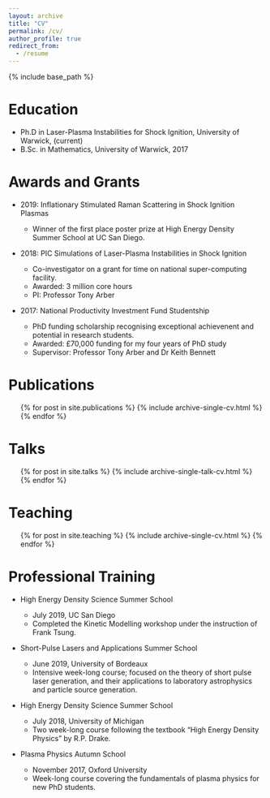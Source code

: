 ```yaml
---
layout: archive
title: "CV"
permalink: /cv/
author_profile: true
redirect_from:
  - /resume
---
```


{% include base_path %}

Education
======
* Ph.D in Laser-Plasma Instabilities for Shock Ignition, University of Warwick, (current)
* B.Sc. in Mathematics, University of Warwick, 2017

Awards and Grants
======
* 2019: Inflationary Stimulated Raman Scattering in Shock Ignition Plasmas
  * Winner of the first place poster prize at High Energy Density Summer School at UC San Diego.
  
* 2018: PIC Simulations of Laser-Plasma Instabilities in Shock Ignition
  * Co-investigator on a grant for time on national super-computing facility.
  * Awarded: 3 million core hours
  * PI: Professor Tony Arber

* 2017: National Productivity Investment Fund Studentship
  * PhD funding scholarship recognising exceptional achievenent and potential in research students.
  * Awarded: £70,000 funding for my four years of PhD study
  * Supervisor: Professor Tony Arber and Dr Keith Bennett
  
Publications
======
  <ul>{% for post in site.publications %}
    {% include archive-single-cv.html %}
  {% endfor %}</ul>
  
Talks
======
  <ul>{% for post in site.talks %}
    {% include archive-single-talk-cv.html %}
  {% endfor %}</ul>
  
Teaching
======
  <ul>{% for post in site.teaching %}
    {% include archive-single-cv.html %}
  {% endfor %}</ul>
  
Professional Training
=====================
* High Energy Density Science Summer School
  * July 2019, UC San Diego
  * Completed the Kinetic Modelling workshop under the instruction of Frank Tsung.

* Short-Pulse Lasers and Applications Summer School
  * June 2019, University of Bordeaux
  * Intensive week-long course; focused on the theory of short pulse laser generation, and their applications to laboratory astrophysics and particle source generation.
  
* High Energy Density Science Summer School
  * July 2018, University of Michigan
  * Two week-long course following the textbook “High Energy Density Physics” by R.P. Drake.
  
* Plasma Physics Autumn School
  * November 2017, Oxford University
  * Week-long course covering the fundamentals of plasma physics for new PhD students.
